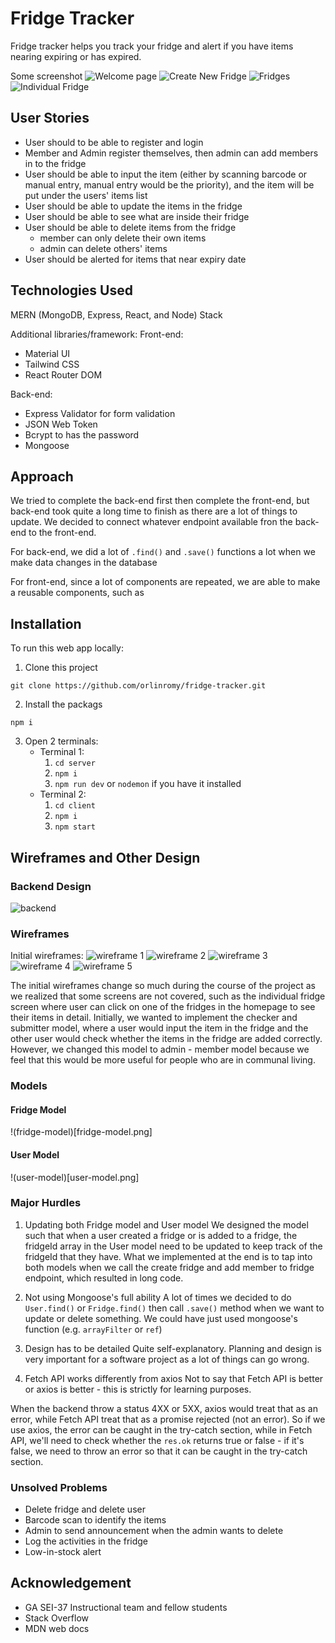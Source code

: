 # Fridge Tracker

Fridge tracker helps you track your fridge and alert if you have items nearing expiring or has expired.

Some screenshot
![Welcome page](welcome.png)
![Create New Fridge](create-new-fridge.png)
![Fridges](fridges.png)
![Individual Fridge](individual-fridge.png)

## User Stories

- User should to be able to register and login
- Member and Admin register themselves, then admin can add members in to the fridge
- User should be able to input the item (either by scanning barcode or manual entry, manual entry would be the priority), and the item will be put under the users' items list
- User should be able to update the items in the fridge
- User should be able to see what are inside their fridge
- User should be able to delete items from the fridge
  - member can only delete their own items
  - admin can delete others' items
- User should be alerted for items that near expiry date

## Technologies Used

MERN (MongoDB, Express, React, and Node) Stack

Additional libraries/framework:
Front-end:

- Material UI
- Tailwind CSS
- React Router DOM

Back-end:

- Express Validator for form validation
- JSON Web Token
- Bcrypt to has the password
- Mongoose

## Approach

We tried to complete the back-end first then complete the front-end, but back-end took quite a long time to finish as there are a lot of things to update. We decided to connect whatever endpoint available fron the back-end to the front-end.

For back-end, we did a lot of `.find()` and `.save()` functions a lot when we make data changes in the database

For front-end, since a lot of components are repeated, we are able to make a reusable components, such as

## Installation

To run this web app locally:

1. Clone this project

```
git clone https://github.com/orlinromy/fridge-tracker.git
```

2. Install the packags

```
npm i
```

3. Open 2 terminals:
   - Terminal 1:
     1. `cd server`
     2. `npm i`
     3. `npm run dev` or `nodemon` if you have it installed
   - Terminal 2:
     1. `cd client`
     2. `npm i`
     3. `npm start`

## Wireframes and Other Design

### Backend Design

![backend](backend-design.png)

### Wireframes

Initial wireframes:
![wireframe 1](wireframe01.jpg)
![wireframe 2](wireframe02.PNG)
![wireframe 3](wireframe03.jpg)
![wireframe 4](wireframe04.PNG)
![wireframe 5](wireframe05.jpg)

The initial wireframes change so much during the course of the project as we realized that some screens are not covered, such as the individual fridge screen where user can click on one of the fridges in the homepage to see their items in detail. Initially, we wanted to implement the checker and submitter model, where a user would input the item in the fridge and the other user would check whether the items in the fridge are added correctly. However, we changed this model to admin - member model because we feel that this would be more useful for people who are in communal living.

### Models

#### Fridge Model

!(fridge-model)[fridge-model.png]

#### User Model

!(user-model)[user-model.png]

### Major Hurdles

1. Updating both Fridge model and User model
   We designed the model such that when a user created a fridge or is added to a fridge, the fridgeId array in the User model need to be updated to keep track of the fridgeId that they have. What we implemented at the end is to tap into both models when we call the create fridge and add member to fridge endpoint, which resulted in long code.

2. Not using Mongoose's full ability
   A lot of times we decided to do `User.find()` or `Fridge.find()` then call `.save()` method when we want to update or delete something. We could have just used mongoose's function (e.g. `arrayFilter` or `ref`)

3. Design has to be detailed
   Quite self-explanatory. Planning and design is very important for a software project as a lot of things can go wrong.

4. Fetch API works differently from axios
   Not to say that Fetch API is better or axios is better - this is strictly for learning purposes.

When the backend throw a status 4XX or 5XX, axios would treat that as an error, while Fetch API treat that as a promise rejected (not an error). So if we use axios, the error can be caught in the try-catch section, while in Fetch API, we'll need to check whether the `res.ok` returns true or false - if it's false, we need to throw an error so that it can be caught in the try-catch section.

### Unsolved Problems

- Delete fridge and delete user
- Barcode scan to identify the items
- Admin to send announcement when the admin wants to delete
- Log the activities in the fridge
- Low-in-stock alert

## Acknowledgement

- GA SEI-37 Instructional team and fellow students
- Stack Overflow
- MDN web docs
